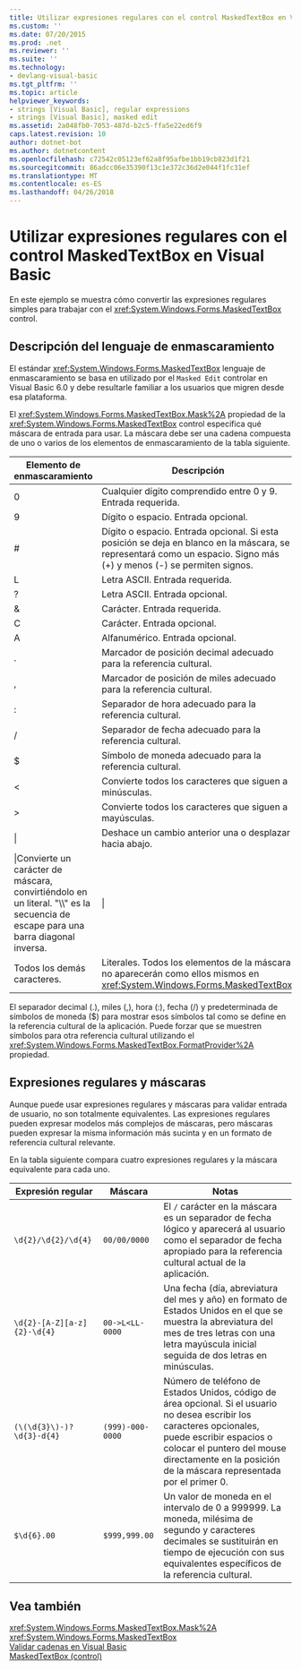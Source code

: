 ```yaml
---
title: Utilizar expresiones regulares con el control MaskedTextBox en Visual Basic
ms.custom: ''
ms.date: 07/20/2015
ms.prod: .net
ms.reviewer: ''
ms.suite: ''
ms.technology:
- devlang-visual-basic
ms.tgt_pltfrm: ''
ms.topic: article
helpviewer_keywords:
- strings [Visual Basic], regular expressions
- strings [Visual Basic], masked edit
ms.assetid: 2a048fb0-7053-487d-b2c5-ffa5e22ed6f9
caps.latest.revision: 10
author: dotnet-bot
ms.author: dotnetcontent
ms.openlocfilehash: c72542c05123ef62a8f95afbe1bb19cb823d1f21
ms.sourcegitcommit: 86adcc06e35390f13c1e372c36d2e044f1fc31ef
ms.translationtype: MT
ms.contentlocale: es-ES
ms.lasthandoff: 04/26/2018
---
```

# <a name="using-regular-expressions-with-the-maskedtextbox-control-in-visual-basic"></a>Utilizar expresiones regulares con el control MaskedTextBox en Visual Basic
En este ejemplo se muestra cómo convertir las expresiones regulares simples para trabajar con el <xref:System.Windows.Forms.MaskedTextBox> control.  
  
## <a name="description-of-the-masking-language"></a>Descripción del lenguaje de enmascaramiento  
 El estándar <xref:System.Windows.Forms.MaskedTextBox> lenguaje de enmascaramiento se basa en utilizado por el `Masked Edit` controlar en Visual Basic 6.0 y debe resultarle familiar a los usuarios que migren desde esa plataforma.  
  
 El <xref:System.Windows.Forms.MaskedTextBox.Mask%2A> propiedad de la <xref:System.Windows.Forms.MaskedTextBox> control especifica qué máscara de entrada para usar. La máscara debe ser una cadena compuesta de uno o varios de los elementos de enmascaramiento de la tabla siguiente.  
  
|Elemento de enmascaramiento|Descripción|Elemento de expresión regular|  
|---------------------|-----------------|--------------------------------|  
|0|Cualquier dígito comprendido entre 0 y 9. Entrada requerida.|\d|  
|9|Dígito o espacio. Entrada opcional.|¿[\d]?|  
|#|Dígito o espacio. Entrada opcional. Si esta posición se deja en blanco en la máscara, se representará como un espacio. Signo más (+) y menos (-) se permiten signos.|¿[\d+-]?|  
|L|Letra ASCII. Entrada requerida.|[a-zA-Z]|  
|?|Letra ASCII. Entrada opcional.|¿[a-zA-Z]?|  
|&|Carácter. Entrada requerida.|[\p{Ll}\p{Lu}\p{Lt}\p{Lm}\p{Lo}]|  
|C|Carácter. Entrada opcional.|¿[\p{Ll}\p{Lu}\p{Lt}\p{Lm}\p{Lo}]?|  
|A|Alfanumérico. Entrada opcional.|\W|  
|.|Marcador de posición decimal adecuado para la referencia cultural.|No está disponible.|  
|,|Marcador de posición de miles adecuado para la referencia cultural.|No está disponible.|  
|:|Separador de hora adecuado para la referencia cultural.|No está disponible.|  
|/|Separador de fecha adecuado para la referencia cultural.|No está disponible.|  
|$|Símbolo de moneda adecuado para la referencia cultural.|No está disponible.|  
|\<|Convierte todos los caracteres que siguen a minúsculas.|No está disponible.|  
|>|Convierte todos los caracteres que siguen a mayúsculas.|No está disponible.|  
|&#124;|Deshace un cambio anterior una o desplazar hacia abajo.|No está disponible.|  
|\|Convierte un carácter de máscara, convirtiéndolo en un literal. "\\\\" es la secuencia de escape para una barra diagonal inversa.|\|  
|Todos los demás caracteres.|Literales. Todos los elementos de la máscara no aparecerán como ellos mismos en <xref:System.Windows.Forms.MaskedTextBox>.|Todos los demás caracteres.|  
  
 El separador decimal (.), miles (,), hora (:), fecha (/) y predeterminada de símbolos de moneda ($) para mostrar esos símbolos tal como se define en la referencia cultural de la aplicación. Puede forzar que se muestren símbolos para otra referencia cultural utilizando el <xref:System.Windows.Forms.MaskedTextBox.FormatProvider%2A> propiedad.  
  
## <a name="regular-expressions-and-masks"></a>Expresiones regulares y máscaras  
 Aunque puede usar expresiones regulares y máscaras para validar entrada de usuario, no son totalmente equivalentes. Las expresiones regulares pueden expresar modelos más complejos de máscaras, pero máscaras pueden expresar la misma información más sucinta y en un formato de referencia cultural relevante.  
  
 En la tabla siguiente compara cuatro expresiones regulares y la máscara equivalente para cada uno.  
  
|Expresión regular|Máscara|Notas|  
|------------------------|----------|-----------|  
|`\d{2}/\d{2}/\d{4}`|`00/00/0000`|El `/` carácter en la máscara es un separador de fecha lógico y aparecerá al usuario como el separador de fecha apropiado para la referencia cultural actual de la aplicación.|  
|`\d{2}-[A-Z][a-z]{2}-\d{4}`|`00->L<LL-0000`|Una fecha (día, abreviatura del mes y año) en formato de Estados Unidos en el que se muestra la abreviatura del mes de tres letras con una letra mayúscula inicial seguida de dos letras en minúsculas.|  
|`(\(\d{3}\)-)?\d{3}-d{4}`|`(999)-000-0000`|Número de teléfono de Estados Unidos, código de área opcional. Si el usuario no desea escribir los caracteres opcionales, puede escribir espacios o colocar el puntero del mouse directamente en la posición de la máscara representada por el primer 0.|  
|`$\d{6}.00`|`$999,999.00`|Un valor de moneda en el intervalo de 0 a 999999. La moneda, milésima de segundo y caracteres decimales se sustituirán en tiempo de ejecución con sus equivalentes específicos de la referencia cultural.|  
  
## <a name="see-also"></a>Vea también  
 <xref:System.Windows.Forms.MaskedTextBox.Mask%2A>  
 <xref:System.Windows.Forms.MaskedTextBox>  
 [Validar cadenas en Visual Basic](../../../../visual-basic/programming-guide/language-features/strings/validating-strings.md)  
 [MaskedTextBox (control)](../../../../framework/winforms/controls/maskedtextbox-control-windows-forms.md)

